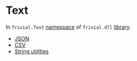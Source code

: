 # Text

In `Trivial.Text` [namespace](./) of `Trivial.dll` [library](../).

- [JSON](./json)
- [CSV](./csv)
- [String utilities](./string)